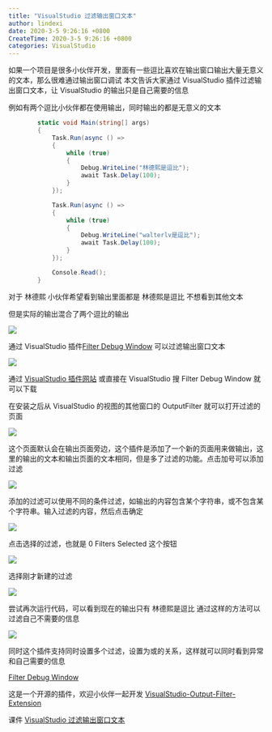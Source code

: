```yaml
---
title: "VisualStudio 过滤输出窗口文本"
author: lindexi
date: 2020-3-5 9:26:16 +0800
CreateTime: 2020-3-5 9:26:16 +0800
categories: VisualStudio
---
```


如果一个项目是很多小伙伴开发，里面有一些逗比喜欢在输出窗口输出大量无意义的文本，那么很难通过输出窗口调试
本文告诉大家通过 VisualStudio 插件过滤输出窗口文本，让 VisualStudio 的输出只是自己需要的信息

<!--more-->


<!-- csdn -->

例如有两个逗比小伙伴都在使用输出，同时输出的都是无意义的文本

```csharp
        static void Main(string[] args)
        {
            Task.Run(async () =>
            {
                while (true)
                {
                    Debug.WriteLine("林德熙是逗比");
                    await Task.Delay(100);
                }
            });

            Task.Run(async () =>
            {
                while (true)
                {
                    Debug.WriteLine("walterlv是逗比");
                    await Task.Delay(100);
                }
            });

            Console.Read();
        }
```

对于 林德熙 小伙伴希望看到输出里面都是 林德熙是逗比 不想看到其他文本

但是实际的输出混合了两个逗比的输出

![](http://image.acmx.xyz/lindexi%2F2019223154329248)

通过 VisualStudio 插件[Filter Debug Window](https://marketplace.visualstudio.com/items?itemName=nertilpoci.FilterDebugWindow ) 可以过滤输出窗口文本

<!-- ![](image/VisualStudio 过滤输出窗口文本/VisualStudio 过滤输出窗口文本0.png) -->

![](http://image.acmx.xyz/lindexi%2F201922411520834)

通过 [VisualStudio 插件网站](https://marketplace.visualstudio.com/items?itemName=nertilpoci.FilterDebugWindow ) 或直接在 VisualStudio 搜 Filter Debug Window 就可以下载

在安装之后从 VisualStudio 的视图的其他窗口的 OutputFilter 就可以打开过滤的页面

<!-- ![](image/VisualStudio 过滤输出窗口文本/VisualStudio 过滤输出窗口文本1.png) -->

![](https://i.loli.net/2019/02/23/5c70fb6a650b5.png)

这个页面默认会在输出页面旁边，这个插件是添加了一个新的页面用来做输出，这里的输出的文本和输出页面的文本相同，但是多了过滤的功能。点击加号可以添加过滤

<!-- ![](image/VisualStudio 过滤输出窗口文本/VisualStudio 过滤输出窗口文本2.png) -->

![](http://image.acmx.xyz/lindexi%2F201922315524988)

添加的过滤可以使用不同的条件过滤，如输出的内容包含某个字符串，或不包含某个字符串。输入过滤的内容，然后点击确定

<!-- ![](image/VisualStudio 过滤输出窗口文本/VisualStudio 过滤输出窗口文本3.png) -->

![](http://image.acmx.xyz/lindexi%2F2019223155348157)

点击选择的过滤，也就是 0 Filters Selected 这个按钮

<!-- ![](image/VisualStudio 过滤输出窗口文本/VisualStudio 过滤输出窗口文本4.png) -->

![](http://image.acmx.xyz/lindexi%2F2019223155432965)

选择刚才新建的过滤

<!-- ![](image/VisualStudio 过滤输出窗口文本/VisualStudio 过滤输出窗口文本5.png) -->

![](http://image.acmx.xyz/lindexi%2F2019223155458518)

尝试再次运行代码，可以看到现在的输出只有 林德熙是逗比 通过这样的方法可以过滤自己不需要的信息

![](http://image.acmx.xyz/lindexi%2F2019223155829363)

同时这个插件支持同时设置多个过滤，设置为或的关系，这样就可以同时看到异常和自己需要的信息

[Filter Debug Window](https://marketplace.visualstudio.com/items?itemName=nertilpoci.FilterDebugWindow )

这是一个开源的插件，欢迎小伙伴一起开发 [VisualStudio-Output-Filter-Extension](https://github.com/nertilpoci/VisualStudio-Output-Filter-Extension )

课件 [VisualStudio 过滤输出窗口文本](https://r302.cc/mXzan5?platform=enpc&channel=copylink )

